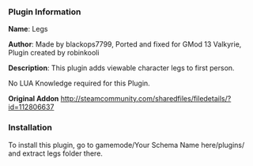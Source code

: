 ### Plugin Information ###
**Name**: Legs

**Author**: Made by blackops7799, Ported and fixed for GMod 13 Valkyrie, Plugin created by robinkooli

**Description**: This plugin adds viewable character legs to first person.

No LUA Knowledge required for this Plugin.

**Original Addon** http://steamcommunity.com/sharedfiles/filedetails/?id=112806637

### Installation ###
To install this plugin, go to gamemode/Your Schema Name here/plugins/ and extract legs folder there.
